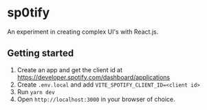 # sp0tify

An experiment in creating complex UI's with React.js.

## Getting started

1. Create an app and get the client id at https://developer.spotify.com/dashboard/applications
2. Create `.env.local` and add `VITE_SPOTIFY_CLIENT_ID=<client id>`
3. Run `yarn dev`
4. Open `http://localhost:3000` in your browser of choice.
